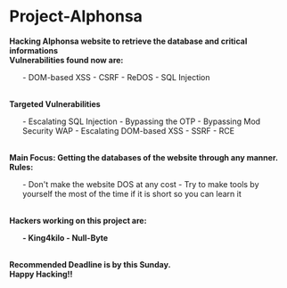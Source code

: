 # Project-Alphonsa
<b>Hacking Alphonsa website to retrieve the database and critical informations</b>
<br>
<b>Vulnerabilities found now are:</b>
<br>
<ul>
  - DOM-based XSS
  - CSRF
  - ReDOS
  - SQL Injection
</ul>
<br>
<b>Targeted Vulnerabilities</b>
<ul>
  - Escalating SQL Injection
  - Bypassing the OTP
  - Bypassing Mod Security WAP
  - Escalating DOM-based XSS
  - SSRF
  - RCE
</ul>
<br>
<b>Main Focus: Getting the databases of the website through any manner.</b>
<br>
<b>Rules:</b>
<br>
<ul>
  - Don't make the website DOS at any cost
  - Try to make tools by yourself the most of the time if it is short so you can learn it
</ul>
<br>
<b>
  Hackers working on this project are: <br>
  <ul>
    - King4kilo
    - Null-Byte
  </ul>
</b>
<br>
<b>Recommended Deadline is by this Sunday.</b>
<br><b>Happy Hacking!!</b>
